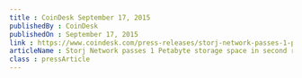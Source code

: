 ```yaml
---
title : CoinDesk September 17, 2015
publishedBy : CoinDesk
publishedOn : September 17, 2015
link : https://www.coindesk.com/press-releases/storj-network-passes-1-petabyte-storage-space/
articleName : Storj Network passes 1 Petabyte storage space in second round of testing
class : pressArticle
---
```

